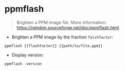 # ppmflash

> Brighten a PPM image file.
> More information: <https://netpbm.sourceforge.net/doc/ppmflash.html>.

- Brighten a PPM image by the fraction `falshfactor`:

`ppmflash {{flashfactor}} {{path/to/file.ppm}}`

- Display version:

`ppmflash -version`
